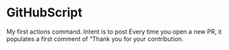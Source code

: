 # GitHubScript
My first actions command. Intent is to post Every time you open a new PR, it populates a first comment of “Thank you for your contribution.
